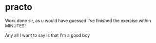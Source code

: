 # practo
Work done sir, as u would have guessed I've finished the exercise within MINUTES!

Any all I want to say is that I'm a good boy
